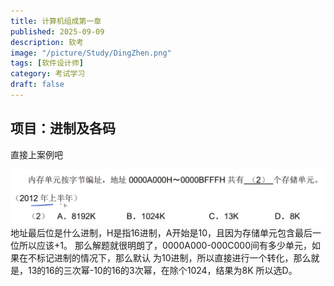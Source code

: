 ```yaml
---
title: 计算机组成第一章
published: 2025-09-09
description: 软考
image: "/picture/Study/DingZhen.png"
tags: [软件设计师]
category: 考试学习
draft: false
---
```

## 项目：进制及各码
直接上案例吧

![alt text](image.png)
地址最后位是什么进制，H是指16进制，A开始是10，且因为存储单元包含最后一位所以应该+1。
那么解题就很明朗了，0000A000-000C000间有多少单元，如果在不标记进制的情况下，那么默认
为10进制，所以直接进行一个转化，那么就是，13的16的三次幂-10的16的3次幂，在除个1024，结果为8K
所以选D。



